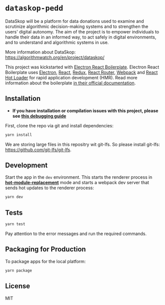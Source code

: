 # `dataskop-pedd`

DataSkop will be a platform for data donations used to examine and scrutinize algorithmic decision-making systems and to strengthen the users' digital autonomy.
The aim of the project is to empower individuals to handle their data in an informed way, to act safely in digital environments, and to understand and algorithmic systems in use.

More information about DataSkop: https://algorithmwatch.org/en/project/dataskop/

This project was kickstarted with [Electron React Boilerplate](https://github.com/electron-react-boilerplate/electron-react-boilerplate/).
Electron React Boilerplate uses <a href="https://electron.atom.io/">Electron</a>, <a href="https://facebook.github.io/react/">React</a>, <a href="https://github.com/reactjs/redux">Redux</a>, <a href="https://github.com/reactjs/react-router">React Router</a>, <a href="https://webpack.github.io/docs/">Webpack</a> and <a href="https://github.com/gaearon/react-hot-loader">React Hot Loader</a> for rapid application development (HMR).
Read more information about the boilerplate [in their official documentation](https://electron-react-boilerplate.js.org/docs/installation).

## Installation

- **If you have installation or compilation issues with this project, please see [this debugging guide](https://github.com/electron-react-boilerplate/electron-react-boilerplate/issues/400)**

First, clone the repo via git and install dependencies:

```bash
yarn install
```

We are storing large files in this repositry wit git-lfs.
So please install git-lfs: https://github.com/git-lfs/git-lfs.

## Development

Start the app in the `dev` environment. This starts the renderer process in [**hot-module-replacement**](https://webpack.js.org/guides/hmr-react/) mode and starts a webpack dev server that sends hot updates to the renderer process:

```bash
yarn dev
```

## Tests

```bash
yarn test
```

Pay attention to the error messages and run the required commands.

## Packaging for Production

To package apps for the local platform:

```bash
yarn package
```

## License

MIT
